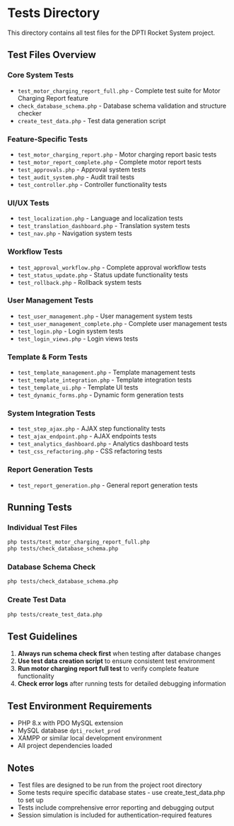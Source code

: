 # Tests Directory

This directory contains all test files for the DPTI Rocket System project.

## Test Files Overview

### Core System Tests
- `test_motor_charging_report_full.php` - Complete test suite for Motor Charging Report feature
- `check_database_schema.php` - Database schema validation and structure checker
- `create_test_data.php` - Test data generation script

### Feature-Specific Tests
- `test_motor_charging_report.php` - Motor charging report basic tests
- `test_motor_report_complete.php` - Complete motor report tests
- `test_approvals.php` - Approval system tests
- `test_audit_system.php` - Audit trail tests
- `test_controller.php` - Controller functionality tests

### UI/UX Tests
- `test_localization.php` - Language and localization tests
- `test_translation_dashboard.php` - Translation system tests
- `test_nav.php` - Navigation system tests

### Workflow Tests
- `test_approval_workflow.php` - Complete approval workflow tests
- `test_status_update.php` - Status update functionality tests
- `test_rollback.php` - Rollback system tests

### User Management Tests
- `test_user_management.php` - User management system tests
- `test_user_management_complete.php` - Complete user management tests
- `test_login.php` - Login system tests
- `test_login_views.php` - Login views tests

### Template & Form Tests
- `test_template_management.php` - Template management tests
- `test_template_integration.php` - Template integration tests
- `test_template_ui.php` - Template UI tests
- `test_dynamic_forms.php` - Dynamic form generation tests

### System Integration Tests
- `test_step_ajax.php` - AJAX step functionality tests
- `test_ajax_endpoint.php` - AJAX endpoints tests
- `test_analytics_dashboard.php` - Analytics dashboard tests
- `test_css_refactoring.php` - CSS refactoring tests

### Report Generation Tests
- `test_report_generation.php` - General report generation tests

## Running Tests

### Individual Test Files
```bash
php tests/test_motor_charging_report_full.php
php tests/check_database_schema.php
```

### Database Schema Check
```bash
php tests/check_database_schema.php
```

### Create Test Data
```bash
php tests/create_test_data.php
```

## Test Guidelines

1. **Always run schema check first** when testing after database changes
2. **Use test data creation script** to ensure consistent test environment
3. **Run motor charging report full test** to verify complete feature functionality
4. **Check error logs** after running tests for detailed debugging information

## Test Environment Requirements

- PHP 8.x with PDO MySQL extension
- MySQL database `dpti_rocket_prod`
- XAMPP or similar local development environment
- All project dependencies loaded

## Notes

- Test files are designed to be run from the project root directory
- Some tests require specific database states - use create_test_data.php to set up
- Tests include comprehensive error reporting and debugging output
- Session simulation is included for authentication-required features
